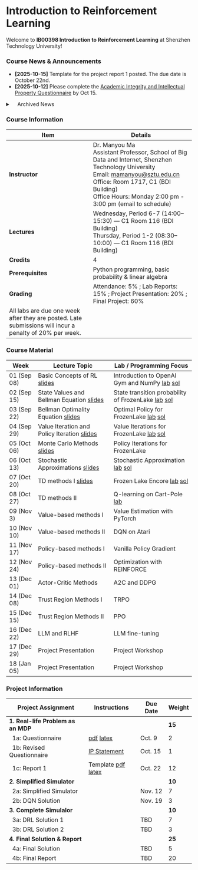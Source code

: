 #  Introduction to Reinforcement Learning

Welcome to **IB00398 Introduction to Reinforcement Learning** at Shenzhen Technology University!  

### Course News & Announcements
- **[2025-10-15]** Template for the project report 1 posted. The due date is October 22nd. <br>
- **[2025-10-12]** Please complete the [Academic Integrity and Intellectual Property Questionnaire](https://github.com/manyouma/DRL_sztu/blob/main/project_guide/IW_IP.pdf) by Oct 15.  <br>



<details>
<summary>&nbsp;&nbsp;&nbsp;&nbsp;Archived News</summary>
    - **[2025-10-11]** All future lecture are moved to C-1-116 (BDI Building). <br>
    - **[2025-10-10]** There will be a make-up lecture on Oct. 11th (Saturday). <br>
    - **[2025-09-26]** Project 1a posted. The due date is Oct. 9th. <br>
    - **[2025-09-24]** Lab 2 solutions posted. <br>
    - **[2025-09-23]** Lecture on September 24 is cancelled due to the typhoon landing. Stay safe everyone! <br>
    - **[2025-09-18]** Lab 1 solutions posted. <br>
    - **[2025-09-17]** Course GitHub repo opened. <br>

</details>

### Course Information 

| **Item**          | **Details** |
|-------------------|-------------|
| **Instructor**    | Dr. Manyou Ma <br> Assistant Professor, School of Big Data and Internet, Shenzhen Technology University <br> Email: [mamanyou@sztu.edu.cn](mailto:mamanyou@sztu.edu.cn) <br> Office: Room 1717, C1 (BDI Building) <br> Office Hours: Monday 2:00 pm - 3:00 pm (email to schedule) |
| **Lectures**      | Wednesday, Period 6-7 (14:00–15:30) — C1 Room 116 (BDI Building)  <br> Thursday, Period 1-2 (08:30–10:00) — C1 Room 116 (BDI Building) |
| **Credits**       | 4 |
| **Prerequisites** | Python programming, basic probability & linear algebra |
| **Grading**       | Attendance: 5% ; Lab Reports: 15% ; Project Presentation: 20% ; Final Project: 60% <br> 
All labs are due one week after they are posted. Late submissions will incur a penalty of 20% per week.|


### Course Material 
| Week | Lecture Topic | Lab / Programming Focus |
|--------|------------------|------------------------|
| 01 (Sep 08)| Basic Concepts of RL [slides](https://github.com/MathFoundationRL/Book-Mathematical-Foundation-of-Reinforcement-Learning/blob/main/Lecture%20slides/slidesContinuouslyUpdated/L1-Basic%20concepts.pdf) |  Introduction to OpenAI Gym and NumPy [lab](https://github.com/manyouma/DRL_sztu/blob/main/labs/Lab01_frozenLake_intro.ipynb) [sol](https://github.com/manyouma/DRL_sztu/blob/main/labs/Lab01_frozenLake_intro_ans.ipynb)|
| 02 (Sep 15)| State Values and Bellman Equation [slides](https://github.com/MathFoundationRL/Book-Mathematical-Foundation-of-Reinforcement-Learning/blob/main/Lecture%20slides/slidesContinuouslyUpdated/L2-Bellman%20equation.pdf) | State transition probability of FrozenLake [lab](https://github.com/manyouma/DRL_sztu/blob/main/labs/Lab02_frozenLake_MDP.ipynb) [sol](https://github.com/manyouma/DRL_sztu/blob/main/labs/Lab02_frozenLake_MDP_sol.ipynb)|
| 03 (Sep 22)| Bellman Optimality Equation [slides](https://github.com/MathFoundationRL/Book-Mathematical-Foundation-of-Reinforcement-Learning/blob/main/Lecture%20slides/slidesContinuouslyUpdated/L3-Bellman%20optimality%20equation.pdf) | Optimal Policy for FrozenLake [lab](https://github.com/manyouma/DRL_sztu/blob/main/labs/Lab03_frozenLake_optimal.ipynb) [sol](https://github.com/manyouma/DRL_sztu/blob/main/labs/Lab03_frozenLake_optimal_sol.ipynb)|
| 04 (Sep 29)| Value Iteration and Policy Iteration [slides](https://github.com/MathFoundationRL/Book-Mathematical-Foundation-of-Reinforcement-Learning/blob/main/Lecture%20slides/slidesContinuouslyUpdated/L4-Value%20iteration%20and%20policy%20iteration.pdf) | Value Iterations for FrozenLake [lab](https://github.com/manyouma/DRL_sztu/blob/main/labs/Lab04_frozenLake_VI_PI.ipynb) [sol](https://github.com/manyouma/DRL_sztu/blob/main/labs/Lab04_frozenLake_VI_PI_sol.ipynb)|
| 05 (Oct 06)| Monte Carlo Methods [slides](https://github.com/MathFoundationRL/Book-Mathematical-Foundation-of-Reinforcement-Learning/blob/main/Lecture%20slides/slidesContinuouslyUpdated/L5-Monte%20Carlo%20methods.pdf) | Policy Iterations for FrozenLake|
| 06 (Oct 13)| Stochastic Approximations [slides](https://github.com/MathFoundationRL/Book-Mathematical-Foundation-of-Reinforcement-Learning/blob/main/Lecture%20slides/slidesContinuouslyUpdated/L6-Stochastic%20approximation.pdf) | Stochastic Approximation [lab](https://github.com/manyouma/DRL_sztu/blob/main/labs/Lab06_StochasticApproximation.ipynb) [sol](https://github.com/manyouma/DRL_sztu/blob/main/labs/Lab06_StochasticApproximation_Sol.ipynb) |
| 07 (Oct 20)| TD methods I [slides](https://github.com/MathFoundationRL/Book-Mathematical-Foundation-of-Reinforcement-Learning/blob/main/Lecture%20slides/slidesContinuouslyUpdated/L7-Temporal-Difference%20Learning.pdf)  | Frozen Lake Encore [lab](https://github.com/manyouma/DRL_sztu/blob/main/labs/Lab07_frozenLake_revisited.ipynb)  [sol](https://github.com/manyouma/DRL_sztu/blob/main/labs/Lab07_frozenLake_revisited_sol.ipynb)       |
| 08 (Oct 27)| TD methods II | Q-learning  on Cart-Pole [lab](https://github.com/manyouma/DRL_sztu/blob/main/labs/Lab08_cartpole.ipynb) |
| 09 (Nov 3) | Value-based methods I | Value Estimation with PyTorch |
| 10 (Nov 10)| Value-based methods II | DQN on Atari |
| 11 (Nov 17)| Policy-based methods I |  Vanilla Policy Gradient |
| 12 (Nov 24)| Policy-based methods II | Optimization with REINFORCE |
| 13 (Dec 01)| Actor-Critic Methods | A2C and DDPG  |
| 14 (Dec 08)| Trust Region Methods I | TRPO |
| 15 (Dec 15)| Trust Region Methods II | PPO |
| 16 (Dec 22)| LLM and RLHF  | LLM fine-tuning |
| 17 (Dec 29)| Project Presentation  | Project Workshop |
| 18 (Jan 05)| Project Presentation  | Project Workshop |

### Project Information
| Project Assignment | Instructions | Due Date | Weight |
|--------------------|-------------|----------|--------|
| **1. Real-life Problem as an MDP** | |  | **15** |
| &nbsp;&nbsp;1a: Questionnaire|  [pdf](https://github.com/manyouma/DRL_sztu/blob/main/project_guide/instr_project01a.pdf) [latex](https://github.com/manyouma/DRL_sztu/blob/main/project_guide/version01.tex) | Oct. 9  | 2 |
| &nbsp;&nbsp;1b: Revised Questionnaire | [IP Statement](https://github.com/manyouma/DRL_sztu/blob/main/project_guide/IW_IP.pdf) | Oct. 15 | 1 |
| &nbsp;&nbsp;1c: Report 1       | Template [pdf](https://github.com/manyouma/DRL_sztu/blob/main/project_guide/report1.pdf) [latex](https://github.com/manyouma/DRL_sztu/blob/main/project_guide/template.zip) | Oct. 22  | 12 |
| **2. Simplified Simulator**    | |  |  **10** |
| &nbsp;&nbsp;2a: Simplified Simulator | | Nov. 12   | 7 |
| &nbsp;&nbsp;2b: DQN Solution   | | Nov. 19  | 3 |
| **3. Complete Simulalor**      | |  | **10** |
| &nbsp;&nbsp;3a: DRL Solution 1 | | TBD   | 7 |
| &nbsp;&nbsp;3b: DRL Solution 2 | | TBD  | 3 |
| **4. Final Solution & Report** | |  | **25** |
| &nbsp;&nbsp;4a: Final Solution | | TBD  | 5  |
| &nbsp;&nbsp;4b: Final Report   | | TBD  | 20 |